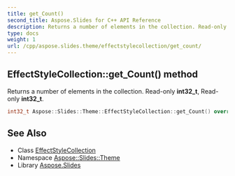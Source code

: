 ```yaml
---
title: get_Count()
second_title: Aspose.Slides for C++ API Reference
description: Returns a number of elements in the collection. Read-only int32_t, Read-only int32_t.
type: docs
weight: 1
url: /cpp/aspose.slides.theme/effectstylecollection/get_count/
---
```

## EffectStyleCollection::get_Count() method


Returns a number of elements in the collection. Read-only **int32_t**, Read-only **int32_t**.

```cpp
int32_t Aspose::Slides::Theme::EffectStyleCollection::get_Count() override
```

## See Also

* Class [EffectStyleCollection](./)
* Namespace [Aspose::Slides::Theme](../)
* Library [Aspose.Slides](../../)